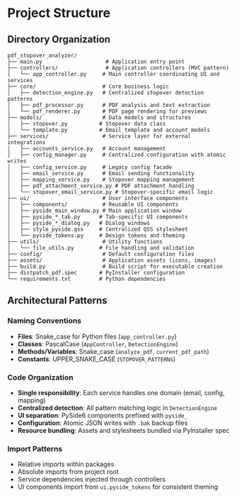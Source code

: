 # Project Structure

## Directory Organization

```
pdf_stopover_analyzer/
├── main.py                    # Application entry point
├── controllers/               # Application controllers (MVC pattern)
│   └── app_controller.py     # Main controller coordinating UI and services
├── core/                     # Core business logic
│   ├── detection_engine.py   # Centralized stopover detection patterns
│   ├── pdf_processor.py      # PDF analysis and text extraction
│   └── pdf_renderer.py       # PDF page rendering for previews
├── models/                   # Data models and structures
│   ├── stopover.py          # Stopover data class
│   └── template.py          # Email template and account models
├── services/                 # Service layer for external integrations
│   ├── accounts_service.py   # Account management
│   ├── config_manager.py     # Centralized configuration with atomic writes
│   ├── config_service.py     # Legacy config facade
│   ├── email_service.py      # Email sending functionality
│   ├── mapping_service.py    # Stopover mapping management
│   ├── pdf_attachment_service.py # PDF attachment handling
│   └── stopover_email_service.py # Stopover-specific email logic
├── ui/                       # User interface components
│   ├── components/           # Reusable UI components
│   ├── pyside_main_window.py # Main application window
│   ├── pyside_*_tab.py      # Tab-specific UI components
│   ├── pyside_*_dialog.py   # Dialog windows
│   ├── style_pyside.qss     # Centralized QSS stylesheet
│   └── pyside_tokens.py     # Design tokens and theming
├── utils/                    # Utility functions
│   └── file_utils.py        # File handling and validation
├── config/                   # Default configuration files
├── assets/                   # Application assets (icons, images)
├── build.py                  # Build script for executable creation
├── distpatch_pdf.spec       # PyInstaller configuration
└── requirements.txt         # Python dependencies
```

## Architectural Patterns

### Naming Conventions
- **Files**: Snake_case for Python files (`app_controller.py`)
- **Classes**: PascalCase (`AppController`, `DetectionEngine`)
- **Methods/Variables**: Snake_case (`analyze_pdf`, `current_pdf_path`)
- **Constants**: UPPER_SNAKE_CASE (`STOPOVER_PATTERNS`)

### Code Organization
- **Single responsibility**: Each service handles one domain (email, config, mapping)
- **Centralized detection**: All pattern matching logic in `DetectionEngine`
- **UI separation**: PySide6 components prefixed with `pyside_`
- **Configuration**: Atomic JSON writes with `.bak` backup files
- **Resource bundling**: Assets and stylesheets bundled via PyInstaller spec

### Import Patterns
- Relative imports within packages
- Absolute imports from project root
- Service dependencies injected through controllers
- UI components import from `ui.pyside_tokens` for consistent theming